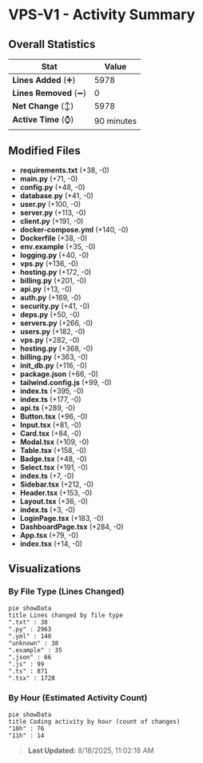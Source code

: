 # VPS-V1 - Activity Summary 

## Overall Statistics

| Stat                   | Value                                                             |
| ---------------------- | ----------------------------------------------------------------- |
| **Lines Added** (➕)   | 5978                                          |
| **Lines Removed** (➖) | 0                                        |
| **Net Change** (↕)    | 5978                |
| **Active Time** (⌚)   | 90 minutes |


## Modified Files
- **requirements.txt** (+38, -0)
- **main.py** (+71, -0)
- **config.py** (+48, -0)
- **database.py** (+41, -0)
- **user.py** (+100, -0)
- **server.py** (+113, -0)
- **client.py** (+191, -0)
- **docker-compose.yml** (+140, -0)
- **Dockerfile** (+38, -0)
- **env.example** (+35, -0)
- **logging.py** (+40, -0)
- **vps.py** (+136, -0)
- **hosting.py** (+172, -0)
- **billing.py** (+201, -0)
- **api.py** (+13, -0)
- **auth.py** (+169, -0)
- **security.py** (+41, -0)
- **deps.py** (+50, -0)
- **servers.py** (+266, -0)
- **users.py** (+182, -0)
- **vps.py** (+282, -0)
- **hosting.py** (+368, -0)
- **billing.py** (+363, -0)
- **init_db.py** (+116, -0)
- **package.json** (+66, -0)
- **tailwind.config.js** (+99, -0)
- **index.ts** (+395, -0)
- **index.ts** (+177, -0)
- **api.ts** (+289, -0)
- **Button.tsx** (+96, -0)
- **Input.tsx** (+81, -0)
- **Card.tsx** (+84, -0)
- **Modal.tsx** (+109, -0)
- **Table.tsx** (+158, -0)
- **Badge.tsx** (+48, -0)
- **Select.tsx** (+191, -0)
- **index.ts** (+7, -0)
- **Sidebar.tsx** (+212, -0)
- **Header.tsx** (+153, -0)
- **Layout.tsx** (+36, -0)
- **index.ts** (+3, -0)
- **LoginPage.tsx** (+183, -0)
- **DashboardPage.tsx** (+284, -0)
- **App.tsx** (+79, -0)
- **index.tsx** (+14, -0)

## Visualizations

### By File Type (Lines Changed)

```mermaid
pie showData
title Lines changed by file type
".txt" : 38
".py" : 2963
".yml" : 140
"unknown" : 38
".example" : 35
".json" : 66
".js" : 99
".ts" : 871
".tsx" : 1728
```

### By Hour (Estimated Activity Count)

```mermaid
pie showData
title Coding activity by hour (count of changes)
"10h" : 76
"11h" : 14
```


> **Last Updated:** 8/18/2025, 11:02:18 AM